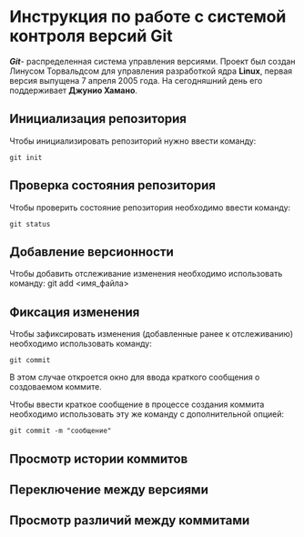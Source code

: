 # **Инструкция по работе с системой контроля версий Git**

**_Git_**- распределенная система управления версиями. Проект был создан Линусом Торвальдсом для управления разработкой ядра **Linux**, первая версия выпущена 7 апреля 2005 года. На сегодняшний день его поддерживает __Джунио Хамано__.

## Инициализация репозитория

Чтобы инициализировать репозиторий нужно ввести команду:

    git init

## Проверка состояния репозитория

Чтобы проверить состояние репозитория необходимо ввести команду:

    git status

## Добавление версионности

Чтобы добавить отслеживание изменения необходимо использовать команду:
    git add <имя_файла>

## Фиксация изменения

Чтобы зафиксировать изменения (добавленные ранее к отслеживанию) необходимо использовать команду:

    git commit
    
В этом случае откроется окно для ввода краткого сообщения о создоваемом коммите.

Чтобы ввести краткое сообщение в процессе создания коммита необходимо использовать эту же команду с дополнительной опцией:

    git commit -m "сообщение"

## Просмотр истории коммитов

## Переключение между версиями

## Просмотр различий между коммитами